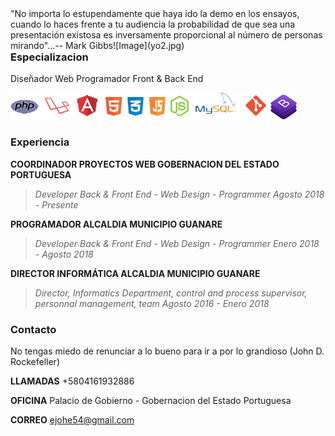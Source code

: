 <div style="float: right">
    "No importa lo estupendamente que haya ido la demo en los ensayos, cuando lo haces frente a tu audiencia la probabilidad de que sea una presentación existosa es inversamente proporcional al número de personas mirando"...-- Mark Gibbs![Image](yo2.jpg)
</div>

### Especializacion

Diseñador Web Programador Front & Back End

![Image](lenguajes.png)


### Experiencia

**COORDINADOR PROYECTOS WEB
GOBERNACION DEL ESTADO PORTUGUESA**
>_Developer Back & Front End - Web Design - Programmer
>Agosto 2018 - Presente_

**PROGRAMADOR
ALCALDIA MUNICIPIO GUANARE**
>_Developer Back & Front End - Web Design - Programmer
>Enero 2018 - Agosto 2018_

**DIRECTOR INFORMÁTICA
ALCALDIA MUNICIPIO GUANARE**
>_Director, Informatics Department, control and process supervisor, personnal management, team
>Agosto 2016 - Enero 2018_


### Contacto
No tengas miedo de renunciar a lo bueno para ir a por lo grandioso (John D. Rockefeller)

**LLAMADAS**
+5804161932886

**OFICINA**
Palacio de Gobierno - Gobernacion del Estado Portuguesa

**CORREO**
ejohe54@gmail.com

